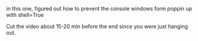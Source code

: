 in this one, figured out how to prevent the console windows form poppin up with shell=True

Cut the video about 15-20 min before the end since you were just hanging out. 

